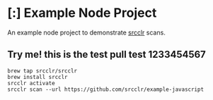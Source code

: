 # [:] Example Node Project

An example node project to demonstrate [srcclr](https://www.srcclr.com) scans.


## Try me! this is the test pull test 1233454567


```
brew tap srcclr/srcclr
brew install srcclr
srcclr activate
srcclr scan --url https://github.com/srcclr/example-javascript
```
